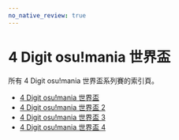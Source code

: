 ```yaml
---
no_native_review: true
---
```


# 4 Digit osu!mania 世界盃

所有 4 Digit osu!mania 世界盃系列賽的索引頁。

- [4 Digit osu!mania 世界盃](1)
- [4 Digit osu!mania 世界盃 2](2)
- [4 Digit osu!mania 世界盃 3](3)
- [4 Digit osu!mania 世界盃 4](4)
